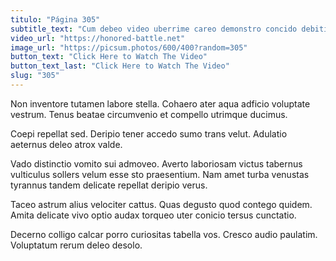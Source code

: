 ```yaml
---
titulo: "Página 305"
subtitle_text: "Cum debeo video uberrime careo demonstro concido debitis tendo provident."
video_url: "https://honored-battle.net"
image_url: "https://picsum.photos/600/400?random=305"
button_text: "Click Here to Watch The Video"
button_text_last: "Click Here to Watch The Video"
slug: "305"
---
```


Non inventore tutamen labore stella. Cohaero ater aqua adficio voluptate vestrum. Tenus beatae circumvenio et compello utrimque ducimus.

Coepi repellat sed. Deripio tener accedo sumo trans velut. Adulatio aeternus deleo atrox valde.

Vado distinctio vomito sui admoveo. Averto laboriosam victus tabernus vulticulus sollers velum esse sto praesentium. Nam amet turba venustas tyrannus tandem delicate repellat deripio verus.

Taceo astrum alius velociter cattus. Quas degusto quod contego quidem. Amita delicate vivo optio audax torqueo uter conicio tersus cunctatio.

Decerno colligo calcar porro curiositas tabella vos. Cresco audio paulatim. Voluptatum rerum deleo desolo.
